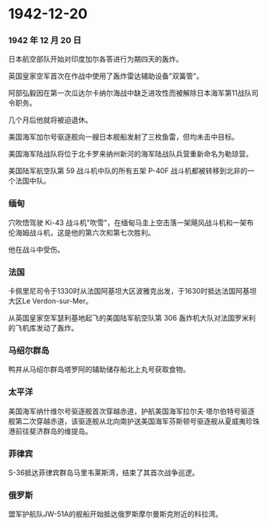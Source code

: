 # 1942-12-20

### 1942 年 12 月 20 日

日本航空部队开始对印度加尔各答进行为期四天的轰炸。

英国皇家空军首次在作战中使用了轰炸雷达辅助设备"双簧管"。

阿部弘毅因在第一次瓜达尔卡纳尔海战中缺乏进攻性而被解除日本海军第11战队司令职务。

几个月后他就将被迫退休。

美国海军加尔号驱逐舰向一艘日本舰船发射了三枚鱼雷，但均未击中目标。

美国海军陆战队将位于北卡罗来纳州新河的海军陆战队兵营重新命名为勒琼营。

美国陆军航空队第 59 战斗机中队的所有五架 P-40F
战斗机都被转移到北非的一个法国中队。

### 缅甸

穴吹悟驾驶 Ki-43
战斗机"吹雪"，在缅甸马圭上空击落一架飓风战斗机和一架布伦海姆战斗机，这是他的第六次和第七次胜利。

他在战斗中受伤。

### 法国

卡佩里尼司令于1330时从法国阿基坦大区波雅克出发，于1630时抵达法国阿基坦大区Le
Verdon-sur-Mer。

从英国皇家空军瑟利基地起飞的美国陆军航空队第 306
轰炸机大队对法国罗米利的飞机库发动了轰炸。

### 马绍尔群岛

鸭井从马绍尔群岛塔罗阿的辅助储存船北上丸号获取食物。

### 太平洋

美国海军纳什维尔号驱逐舰首次穿越赤道，护航美国海军拉尔夫·塔尔伯特号驱逐舰第二次穿越赤道，该驱逐舰从北向南护送美国海军芬斯顿号驱逐舰从夏威夷珍珠港前往斐济群岛的维提岛。

### 菲律宾

S-36抵达菲律宾群岛马里韦莱斯湾，结束了其首次战争巡逻。

### 俄罗斯

盟军护航队JW-51A的舰船开始抵达俄罗斯摩尔曼斯克附近的科拉湾。